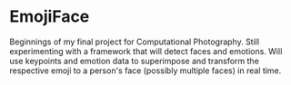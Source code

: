 # EmojiFace
Beginnings of my final project for Computational Photography. Still experimenting with a framework that will detect faces and emotions. Will use keypoints and emotion data to superimpose and transform the respective emoji to a person's face (possibly multiple faces) in real time.

